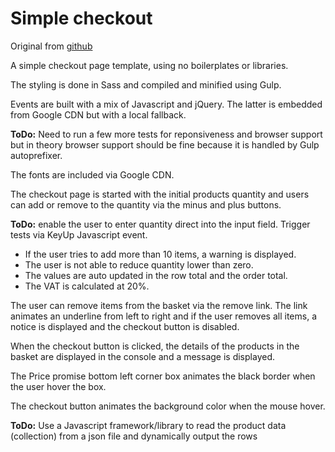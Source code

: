 # Simple checkout

Original from [github](https://github.com/danielpina/checkout)

A simple checkout page template, using no boilerplates or libraries.

The styling is done in Sass and compiled and minified using Gulp.

Events are built with a mix of Javascript and jQuery. The latter is embedded from Google CDN but with a local fallback.

**ToDo:** Need to run a few more tests for reponsiveness and browser support but in theory browser support should be fine because it is handled by Gulp autoprefixer.

The fonts are included via Google CDN.

The checkout page is started with the initial products quantity and users can add or remove to the quantity via the minus and plus buttons. 

**ToDo:** enable the user to enter quantity direct into the input field. Trigger tests via KeyUp Javascript event.

* If the user tries to add more than 10 items, a warning is displayed.
* The user is not able to reduce quantity lower than zero.
* The values are auto updated in the row total and the order total.
* The VAT is calculated at 20%.

The user can remove items from the basket via the remove link. The link animates an underline from left to right and if the user removes all items, a notice is displayed and the checkout button is disabled.

When the checkout button is clicked, the details of the products in the basket are displayed in the console and a message is displayed.

The Price promise bottom left corner box animates the black border when the user hover the box.

The checkout button animates the background color when the mouse hover.

**ToDo:** Use a Javascript framework/library to read the product data (collection) from a json file and dynamically output the rows